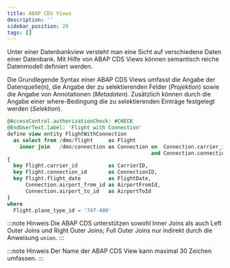```yaml
---
title: ABAP CDS Views
description: ''
sidebar_position: 20
tags: []
---
```


Unter einer Datenbankview versteht man eine Sicht auf verschiedene Daten einer Datenbank. Mit Hilfe von ABAP CDS Views können semantisch reiche Datenmodell definiert werden.

Die Grundlegende Syntax einer ABAP CDS Views umfasst die Angabe der Datenquelle(n), die Angabe der zu selektierenden Felder (_Projektion_) sowie die Angabe von Annotationen (_Metadaten_). Zusätzlich können durch die Angabe einer where-Bedingung die zu selektierenden Einträge festgelegt werden (_Selektion_).

```sql showLineNumbers
@AccessControl.authorizationCheck: #CHECK
@EndUserText.label: 'Flight with Connection'
define view entity FlightWithConnection
  as select from /dmo/flight     as Flight
    inner join   /dmo/connection as Connection on  Connection.carrier_id = Flight.carrier_id
                                               and Connection.connection_id = Flight.connection_id
{
  key Flight.carrier_id          as CarrierID,
  key Flight.connection_id       as ConnectionID,
  key Flight.flight_date         as FlightDate,
      Connection.airport_from_id as AirportFromId,
      Connection.airport_to_id   as AirportToId
}
where
  Flight.plane_type_id = '747-400'
```

:::note Hinweis
Die ABAP CDS unterstützen sowohl Inner Joins als auch Left Outer Joins und Right Outer Joins; Full Outer Joins nur indirekt durch die Anweisung `union`.
:::

:::note Hinweis
Der Name der ABAP CDS View kann maximal 30 Zeichen umfassen.
:::
